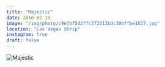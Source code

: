 ```yaml
---
title: "Majestic"
date: 2016-02-18
image: "/img/photo/c9e7b75d2ffc572513bdc30bffbe1b37.jpg"
location: "Las Vegas Strip"
instagram: true
draft: false
---
```


![Majestic](/img/photo/c9e7b75d2ffc572513bdc30bffbe1b37.jpg)
